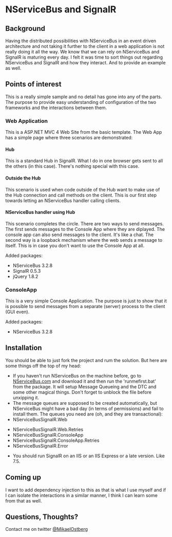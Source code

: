 NServiceBus and SignalR
======================================================================
## Background
Having the distributed possibilities with NServiceBus in an event driven architecture and not taking it further to the client in a web application is not really doing it all the way. We know that we can rely on NServiceBus and SignalR is maturing every day. I felt it was time to sort things out regarding NServiceBus and SignalR and how they interact. And to provide an example as well.

## Points of interest
This is a really simple sample and no detail has gone into any of the parts. The purpose to provide easy understanding of configuration of the two frameworks and the interactions between them.

### Web Application
This is a ASP.NET MVC 4 Web Site from the basic template. The Web App has a simple page where three scenarios are demonstrated:
#### Hub
This is a standard Hub in SignalR. What I do in one browser gets sent to all the others (in this case). There's nothing special with this case.
#### Outside the Hub
This scenario is used when code outside of the Hub want to make use of the Hub connection and call methods on the client. This is our first step towards letting an NServiceBus handler calling clients.
#### NServiceBus handler using Hub
This scenario completes the circle. There are two ways to send messages. The first sends messages to the Console App where they are diplayed. The console app can also send messages to the client. It's like a chat. The second way is a loopback mechanism where the web sends a message to itself. This is in case you don't want to use the Console App at all.

Added packages:
* NServiceBus 3.2.8
* SignalR 0.5.3
* jQuery 1.8.2

### ConsoleApp
This is a very simple Console Application. The purpose is just to show that it is possible to send messages from a separate (server) process  to the client (GUI even).

Added packages:
* NServiceBus 3.2.8
	
## Installation

You should be able to just fork the project and rum the solution. But here are some things off the top of my head:
* If you haven't run NServiceBus on the machine before, go to [NServiceBus.com](http://nservicebus.com/Downloads.aspx) and download it and then run the 'runmefirst.bat' from the package. It will setup Message Queueing and the DTC and some other magical things. Don't forget to unblock the file before unxipping it.
* The message queues are supposed to be created automatically, but NServiceBus might have a bad day (in terms of permissions) and fail to install them. The queues you need are (oh, and they are transactional):
* NServiceBusSignalR.Web
- NServiceBusSignalR.Web.Retries
- NServiceBusSignalR.ConsoleApp
- NServiceBusSignalR.ConsoleApp.Retries
- NServiceBusSignalR.Error
* You should run SignalR on an IIS or an IIS Express or a late version. Like 7.5. 
	
## Coming up
I want to add dependency injection to this as that is what I use myself and if I can isolate the interactions in a similar manner, I think I can learn some from that as well. 

## Questions, Thoughts?
Contact me on twitter [@MikaelOstberg](https://twitter.com/mikaelostberg)
		